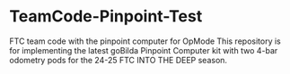 # TeamCode-Pinpoint-Test
FTC team code with the pinpoint computer for OpMode
This repository is for implementing the latest goBilda Pinpoint Computer kit with two 4-bar odometry pods for the 24-25 FTC INTO THE DEEP season.
